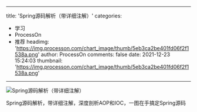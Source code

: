 
---
title: 'Spring源码解析（带详细注解）'
categories: 
 - 学习
 - ProcessOn
 - 推荐
headimg: 'https://img.processon.com/chart_image/thumb/5eb3ca2be401fd06f2f1538a.png'
author: ProcessOn
comments: false
date: 2021-12-23 15:24:03
thumbnail: 'https://img.processon.com/chart_image/thumb/5eb3ca2be401fd06f2f1538a.png'
---

<div>   
<img class="thumb" alt="Spring源码解析（带详细注解）" src="https://img.processon.com/chart_image/thumb/5eb3ca2be401fd06f2f1538a.png" referrerpolicy="no-referrer">
<p>Spring源码解析，带详细注解，深度剖析AOP和IOC，一图在手搞定Spring源码</p>  
</div>
            
